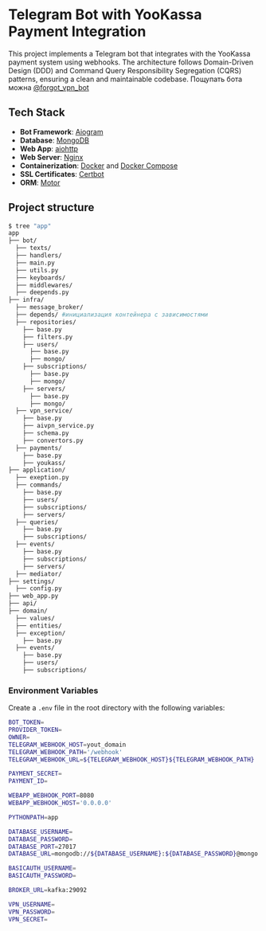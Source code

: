 # Telegram Bot with YooKassa Payment Integration

This project implements a Telegram bot that integrates with the YooKassa payment system using webhooks. The architecture follows Domain-Driven Design (DDD) and Command Query Responsibility Segregation (CQRS) patterns, ensuring a clean and maintainable codebase.
Пощупать бота можна [@forgot_vpn_bot](https://t.me/forgot_vpn_bot)
## Tech Stack

- **Bot Framework**: [Aiogram](https://aiogram.dev/)
- **Database**: [MongoDB](https://www.mongodb.com/)
- **Web App**: [aiohttp](https://docs.aiohttp.org/en/stable/)
- **Web Server**: [Nginx](https://www.nginx.com/)
- **Containerization**: [Docker](https://www.docker.com/) and [Docker Compose](https://docs.docker.com/compose/)
- **SSL Certificates**: [Certbot](https://certbot.eff.org/)
- **ORM**: [Motor](https://motor.readthedocs.io/en/stable/)

## Project structure

```bash
$ tree "app"
app
├── bot/
  ├── texts/
  ├── handlers/
  ├── main.py
  ├── utils.py
  ├── keyboards/
  ├── middlewares/
  ├── deepends.py
├── infra/
  ├── message_broker/
  ├── depends/ #инициализация контейнера с зависимостями
  ├── repositories/
    ├── base.py
    ├── filters.py
    ├── users/
      ├── base.py
      ├── mongo/
    ├── subscriptions/
      ├── base.py
      ├── mongo/
    ├── servers/
      ├── base.py
      ├── mongo/
  ├── vpn_service/
    ├── base.py
    ├── aivpn_service.py
    ├── schema.py
    ├── convertors.py
  ├── payments/
    ├── base.py
    ├── youkass/
├── application/
  ├── exeption.py
  ├── commands/
    ├── base.py
    ├── users/
    ├── subscriptions/
    ├── servers/
  ├── queries/
    ├── base.py
    ├── subscriptions/
  ├── events/
    ├── base.py
    ├── subscriptions/
    ├── servers/
  ├── mediator/
├── settings/
  ├── config.py
├── web_app.py
├── api/
├── domain/
  ├── values/
  ├── entities/
  ├── exception/
    ├── base.py
  ├── events/
    ├── base.py
    ├── users/
    ├── subscriptions/
```

### Environment Variables

Create a `.env` file in the root directory with the following variables:
```bash
BOT_TOKEN=
PROVIDER_TOKEN=
OWNER=
TELEGRAM_WEBHOOK_HOST=yout_domain
TELEGRAM_WEBHOOK_PATH='/webhook'
TELEGRAM_WEBHOOK_URL=${TELEGRAM_WEBHOOK_HOST}${TELEGRAM_WEBHOOK_PATH}

PAYMENT_SECRET=
PAYMENT_ID=

WEBAPP_WEBHOOK_PORT=8080
WEBAPP_WEBHOOK_HOST='0.0.0.0'

PYTHONPATH=app

DATABASE_USERNAME=
DATABASE_PASSWORD=
DATABASE_PORT=27017
DATABASE_URL=mongodb://${DATABASE_USERNAME}:${DATABASE_PASSWORD}@mongo:27017/

BASICAUTH_USERNAME=
BASICAUTH_PASSWORD=

BROKER_URL=kafka:29092

VPN_USERNAME=
VPN_PASSWORD=
VPN_SECRET=
```

